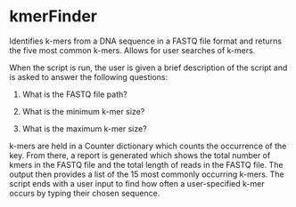 # kmerFinder

Identifies k-mers from a DNA sequence in a FASTQ file format and returns the five most common k-mers. Allows for user searches of k-mers. 

When the script is run, the user is given a brief description of the script and is asked to answer the following questions:

1. What is the FASTQ file path?

2. What is the minimum k-mer size?

3. What is the maximum k-mer size?

k-mers are held in a Counter dictionary which counts the occurrence of the key. From there, a report is generated which shows the total number of kmers in the FASTQ file and the total length of reads in the FASTQ file. The output then provides a list of the 15 most commonly occurring k-mers. The script ends with a user input to find how often a user-specified k-mer occurs by typing their chosen sequence.

 